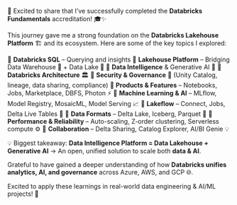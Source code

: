 🚀 Excited to share that I’ve successfully completed the **Databricks Fundamentals** accreditation! 🎓✨

This journey gave me a strong foundation on the **Databricks Lakehouse Platform** 🏗️ and its ecosystem.
Here are some of the key topics I explored:

🔹 **Databricks SQL** – Querying and insights
🔹 **Lakehouse Platform** – Bridging Data Warehouse 🏢 + Data Lake 🌊
🔹 **Data Intelligence** & Generative AI 🤖
🔹 **Databricks Architecture** 🏛️
🔹 **Security & Governance** 🔐 (Unity Catalog, lineage, data sharing, compliance)
🔹 **Products & Features** – Notebooks, Jobs, Marketplace, DBFS, Photon ⚡
🔹 **Machine Learning & AI** – MLflow, Model Registry, MosaicML, Model Serving 📈
🔹 **Lakeflow** – Connect, Jobs, Delta Live Tables 🔄
🔹 **Data Formats** – Delta Lake, Iceberg, Parquet 📂
🔹 **Performance & Reliability** – Auto-scaling, Z-order clustering, Serverless compute ⚙️
🔹 **Collaboration** – Delta Sharing, Catalog Explorer, AI/BI Genie 💡

💡 Biggest takeaway: **Data Intelligence Platform = Data Lakehouse + Generative AI** → An open, unified solution to scale both **data & AI**.

Grateful to have gained a deeper understanding of how **Databricks unifies analytics, AI, and governance** across Azure, AWS, and GCP 🌐.

Excited to apply these learnings in real-world data engineering & AI/ML projects! 🚀

